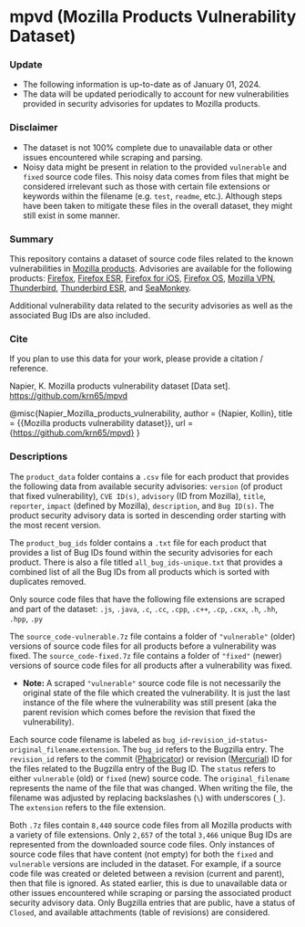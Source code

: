# mpvd (Mozilla Products Vulnerability Dataset)

### Update
- The following information is up-to-date as of January 01, 2024.
- The data will be updated periodically to account for new vulnerabilities provided in security advisories for updates to Mozilla products.

### Disclaimer
- The dataset is not 100% complete due to unavailable data or other issues encountered while scraping and parsing.
- Noisy data might be present in relation to the provided `vulnerable` and `fixed` source code files. This noisy data comes from files that might be considered irrelevant such as those with certain file extensions or keywords within the filename (e.g. `test`, `readme`, etc.). Although steps have been taken to mitigate these files in the overall dataset, they might still exist in some manner.

### Summary

This repository contains a dataset of source code files related to the known vulnerabilities in [Mozilla products](https://www.mozilla.org/en-US/security/known-vulnerabilities/). Advisories are available for the following products: [Firefox](https://www.mozilla.org/en-US/security/known-vulnerabilities/firefox/), [Firefox ESR](https://www.mozilla.org/en-US/security/known-vulnerabilities/firefox-esr/), [Firefox for iOS](https://www.mozilla.org/en-US/security/known-vulnerabilities/firefox-for-ios/), [Firefox OS](https://www.mozilla.org/en-US/security/known-vulnerabilities/firefox-os/), [Mozilla VPN](https://www.mozilla.org/en-US/security/known-vulnerabilities/mozilla-vpn/), [Thunderbird](https://www.mozilla.org/en-US/security/known-vulnerabilities/thunderbird/), [Thunderbird ESR](https://www.mozilla.org/en-US/security/known-vulnerabilities/thunderbird-esr/), and [SeaMonkey](https://www.mozilla.org/en-US/security/known-vulnerabilities/seamonkey/).

Additional vulnerability data related to the security advisories as well as the associated Bug IDs are also included.

### Cite
If you plan to use this data for your work, please provide a citation / reference.

Napier, K. Mozilla products vulnerability dataset [Data set]. https://github.com/krn65/mpvd

@misc{Napier_Mozilla_products_vulnerability,
author = {Napier, Kollin},
title = {{Mozilla products vulnerability dataset}},
url = {https://github.com/krn65/mpvd}
}

### Descriptions

The `product_data` folder contains a `.csv` file for each product that provides the following data from available security advisories: `version` (of product that fixed vulnerability), `CVE ID(s)`, `advisory` (ID from Mozilla), `title`, `reporter`, `impact` (defined by Mozilla), `description`, and `Bug ID(s)`. The product security advisory data is sorted in descending order starting with the most recent version.

The `product_bug_ids` folder contains a `.txt` file for each product that provides a list of Bug IDs found within the security advisories for each product. There is also a file titled `all_bug_ids-unique.txt` that provides a combined list of all the Bug IDs from all products which is sorted with duplicates removed.

Only source code files that have the following file extensions are scraped and part of the dataset: `.js`, `.java`, `.c`, `.cc`, `.cpp`, `.c++`, `.cp`, `.cxx`, `.h`, `.hh`, `.hpp`, `.py`

The `source_code-vulnerable.7z` file contains a folder of `"vulnerable"` (older) versions of source code files for all products before a vulnerability was fixed. The `source_code-fixed.7z` file contains a folder of `"fixed"` (newer) versions of source code files for all products after a vulnerability was fixed.

- **Note:** A scraped `"vulnerable"` source code file is not necessarily the original state of the file which created the vulnerability. It is just the last instance of the file where the vulnerability was still present (aka the parent revision which comes before the revision that fixed the vulnerability).

Each source code filename is labeled as `bug_id`-`revision_id`-`status`-`original_filename`.`extension`. The `bug_id` refers to the Bugzilla entry. The `revision_id` refers to the commit ([Phabricator](https://phabricator.services.mozilla.com/)) or revision ([Mercurial](https://hg.mozilla.org/)) ID for the files related to the Bugzilla entry of the Bug ID. The `status` refers to either `vulnerable` (old) or `fixed` (new) source code. The `original_filename` represents the name of the file that was changed. When writing the file, the filename was adjusted by replacing backslashes (`\`) with underscores (`_`). The `extension` refers to the file extension.

Both `.7z` files contain `8,440` source code files from all Mozilla products with a variety of file extensions. Only `2,657` of the total `3,466` unique Bug IDs are represented from the downloaded source code files. Only instances of source code files that have content (not empty) for both the `fixed` and `vulnerable` versions are included in the dataset. For example, if a source code file was created or deleted between a revision (current and parent), then that file is ignored. As stated earlier, this is due to unavailable data or other issues encountered while scraping or parsing the associated product security advisory data. Only Bugzilla entries that are public, have a status of `Closed`, and available attachments (table of revisions) are considered.
